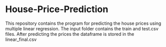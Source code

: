 # House-Price-Prediction
This repository contains the program for predicting the house prices using multiple linear regression.
The input folder contains the train and test.csv files.
After predicting the prices the dataframe is stored in the linear_final.csv

